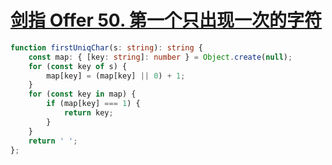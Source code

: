 
# [剑指 Offer 50. 第一个只出现一次的字符](https://leetcode-cn.com/problems/di-yi-ge-zhi-chu-xian-yi-ci-de-zi-fu-lcof/)

```ts
function firstUniqChar(s: string): string {
    const map: { [key: string]: number } = Object.create(null);
    for (const key of s) {
        map[key] = (map[key] || 0) + 1;
    }
    for (const key in map) {
        if (map[key] === 1) {
            return key;
        }
    }
    return ' ';
};
```
